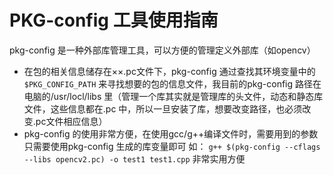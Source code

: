 # PKG-config 工具使用指南

pkg-config 是一种外部库管理工具，可以方便的管理定义外部库（如opencv）

* 在包的相关信息储存在××.pc文件下，pkg-config 通过查找其环境变量中的 `$PKG_CONFIG_PATH` 来寻找想要的包的信息文件，我目前的pkg-config 路径在电脑的/usr/locl/libs 里（管理一个库其实就是管理库的头文件，动态和静态库文件，这些信息都在.pc 中，所以一旦安装了库，想要改变路径，也必须改变.pc文件相应信息）
* pkg-config 的使用非常方便，在使用gcc/g++编译文件时，需要用到的参数只需要使用pkg-config 生成的库变量即可 如： `g++ $(pkg-config --cflags --libs opencv2.pc) -o test1 test1.cpp` 非常实用方便